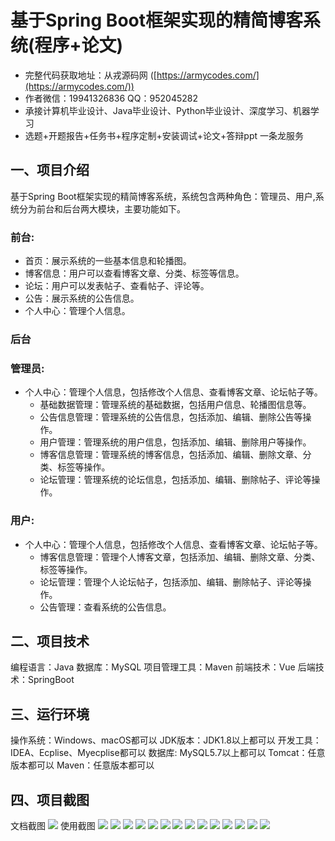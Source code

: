 基于Spring Boot框架实现的精简博客系统(程序+论文)
=
- 完整代码获取地址：从戎源码网 ([https://armycodes.com/](https://armycodes.com/))
- 作者微信：19941326836  QQ：952045282 
- 承接计算机毕业设计、Java毕业设计、Python毕业设计、深度学习、机器学习
- 选题+开题报告+任务书+程序定制+安装调试+论文+答辩ppt 一条龙服务

一、项目介绍
---
基于Spring Boot框架实现的精简博客系统，系统包含两种角色：管理员、用户,系统分为前台和后台两大模块，主要功能如下。
### 前台:
- 首页：展示系统的一些基本信息和轮播图。
- 博客信息：用户可以查看博客文章、分类、标签等信息。
- 论坛：用户可以发表帖子、查看帖子、评论等。
- 公告：展示系统的公告信息。
- 个人中心：管理个人信息。

  
### 后台
### 管理员:
  - 个人中心：管理个人信息，包括修改个人信息、查看博客文章、论坛帖子等。
    - 基础数据管理：管理系统的基础数据，包括用户信息、轮播图信息等。
    - 公告信息管理：管理系统的公告信息，包括添加、编辑、删除公告等操作。
    - 用户管理：管理系统的用户信息，包括添加、编辑、删除用户等操作。
    - 博客信息管理：管理系统的博客信息，包括添加、编辑、删除文章、分类、标签等操作。
    - 论坛管理：管理系统的论坛信息，包括添加、编辑、删除帖子、评论等操作。
  
### 用户:
  - 个人中心：管理个人信息，包括修改个人信息、查看博客文章、论坛帖子等。
    - 博客信息管理：管理个人博客文章，包括添加、编辑、删除文章、分类、标签等操作。
    - 论坛管理：管理个人论坛帖子，包括添加、编辑、删除帖子、评论等操作。
    - 公告管理：查看系统的公告信息。


  
二、项目技术
---
编程语言：Java
数据库：MySQL
项目管理工具：Maven
前端技术：Vue
后端技术：SpringBoot

三、运行环境
---
操作系统：Windows、macOS都可以
JDK版本：JDK1.8以上都可以
开发工具：IDEA、Ecplise、Myecplise都可以
数据库: MySQL5.7以上都可以
Tomcat：任意版本都可以
Maven：任意版本都可以

四、项目截图
---
文档截图
![](limage/2.png)
使用截图
![](image/1.png)
![](image/2.png)
![](image/3.png)
![](image/4.png)
![](image/5.png)
![](image/6.png)
![](image/7.png)
![](image/8.png)
![](image/9.png)
![](image/10.png)
![](image/11.png)
![](image/12.png)
![](image/13.png)
![](image/14.png)
